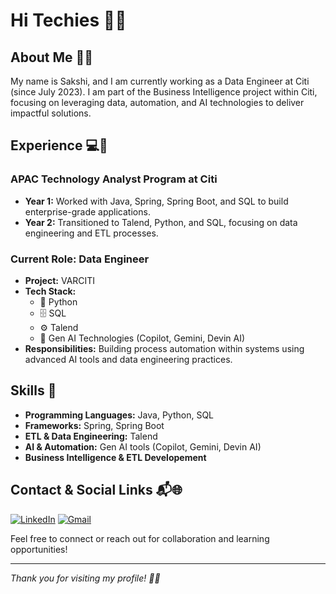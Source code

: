 # Hi Techies 👋✨

## About Me 🙋‍♀️

My name is Sakshi, and I am currently working as a Data Engineer at Citi (since July 2023). I am part of the Business Intelligence project within Citi, focusing on leveraging data, automation, and AI technologies to deliver impactful solutions.

## Experience 💻🚀

### APAC Technology Analyst Program at Citi
- **Year 1:** Worked with Java, Spring, Spring Boot, and SQL to build enterprise-grade applications.
- **Year 2:** Transitioned to Talend, Python, and SQL, focusing on data engineering and ETL processes.

### Current Role: Data Engineer
- **Project:** VARCITI
- **Tech Stack:** 
  - 🐍 Python
  - 🗄️ SQL
  - ⚙️ Talend
  - 🤖 Gen AI Technologies (Copilot, Gemini, Devin AI)
- **Responsibilities:** Building process automation within systems using advanced AI tools and data engineering practices.

## Skills 🎯

- **Programming Languages:** Java, Python, SQL
- **Frameworks:** Spring, Spring Boot
- **ETL & Data Engineering:** Talend
- **AI & Automation:** Gen AI tools (Copilot, Gemini, Devin AI)
- **Business Intelligence & ETL Developement**

## Contact & Social Links 📬🌐

[![LinkedIn](https://img.shields.io/badge/LinkedIn-Connect-blue?logo=linkedin&logoColor=white)](https://www.linkedin.com/in/sakshi-nalawade-6ab324192/)
[![Gmail](https://img.shields.io/badge/Gmail-Email-red?logo=gmail&logoColor=white)](mailto:sakshinalawade61123@gmail.com)

Feel free to connect or reach out for collaboration and learning opportunities!

---

*Thank you for visiting my profile! 🙏😊*
